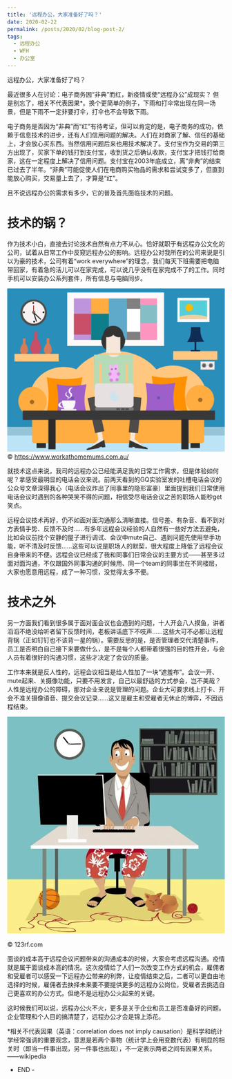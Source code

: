 ```yaml
---
title: '远程办公，大家准备好了吗？'
date: 2020-02-22
permalink: /posts/2020/02/blog-post-2/
tags:
  - 远程办公
  - WFH
  - 办公室
---
```


远程办公，大家准备好了吗？

最近很多人在讨论：电子商务因“非典”而红，新疫情或使“远程办公”成现实？
但是别忘了，相关不代表因果*。换个更简单的例子，下雨和打伞常出现在同一场景，但是下雨不一定非要打伞，打伞也不会导致下雨。

电子商务是否因为“非典”而“红”有待考证，但可以肯定的是，电子商务的成功，依赖于信息技术的进步，还有人们信用问题的解决。人们在对商家了解、信任的基础上，才会放心买东西。当然信用问题后来也用技术解决了。支付宝作为交易的第三方出现了，买家下单的钱打到支付宝，收到货之后确认收款，支付宝才把钱打给商家，这在一定程度上解决了信用问题。支付宝在2003年底成立，离“非典”的结束已过去了半年。“非典”可能促使人们在电商购买物品的需求和尝试变多了，但直到能放心购买，交易量上去了，才算是“红”。

且不说远程办公的需求有多少，它的普及首先面临技术的问题。


技术的锅？
======
作为技术小白，直接去讨论技术自然有点力不从心。恰好就职于有远程办公文化的公司，试着从日常工作中反窥远程办公的影响。远程办公对我所在的公司来说是引以为豪的技术，公司有着“work everywhere”的理念，我们每天下班需要把电脑带回家，有着急的活儿可以在家完成，可以说几乎没有在家完成不了的工作。同时手机可以安装办公系列套件，所有信息与电脑同步。

![Watch the Pic](/images/20200222/202002222.png)
© https://www.workathomemums.com.au/

就技术这点来说，我司的远程办公已经能满足我的日常工作需求，但是体验如何呢？拿感受最明显的电话会议来说。前两天看到的GQ实验室发的吐槽电话会议的公众号文章深得我心（电话会议炸出了同事里的隐形富豪）里面提到我们日常使用电话会议时遇到的各种哭笑不得的问题，相信受尽电话会议之苦的职场人能秒get笑点。

远程会议技术再好，仍不如面对面沟通那么清晰直接。信号差、有杂音、看不到对方表情手势、反馈不及时……有多年远程会议经验的人自然有一些好方法去避免，比如会议前找个安静的屋子进行调试、会议中mute自己、遇到问题先使用举手功能，听不清及时反馈……这些可以说是职场人的默契，很大程度上降低了远程会议自身带来的不便。远程会议已经成了我和同事们日常会议的主要方式——甚至多过面对面沟通，不仅跟国外同事沟通的时候用、同一个team的同事坐在不同楼层，大家也愿意用远程，成了一种习惯，没觉得太多不便。


技术之外
======
另一方面我们看到很多属于面对面会议也会遇到的问题，十人开会八人摸鱼，讲者滔滔不绝没给听者留下反馈时间，老板讲话底下不吱声……这些大可不必都让远程背锅（正如钉钉也不该背一星的锅）。需要反思的是，是否管理者交代清楚事件，员工是否明白自己接下来要做什么，是不是每个人都带着很强的目的性开会，与会人员有着很好的沟通习惯，这些才决定了会议的质量。

工作本来就是反人性的，远程会议相当是给人性加了一块“遮羞布”。会议一开、mute起来、关摄像功能，只要不用发言，自己以最舒适的方式参会，岂不美哉？人性是远程办公的障碍，那对企业来说是管理的问题。企业大可要求线上打卡、开会不准关摄像语音、提交会议记录……这又是雇主和受雇者无休止的博弈，不因远程结束。

![Watch the Pic](/images/20200222/202002221.jpeg)

© 123rf.com

面谈的成本高于远程会议问题带来的沟通成本的时候，大家会考虑远程沟通。疫情就是属于面谈成本高的情况。这次疫情给了人们一次改变工作方式的机会，雇佣者和受雇者可以感受一下远程办公带来的利弊，让疫情结束之后，二者可以更自由地选择的时候，雇佣者去抉择未来要不要提供更多的远程办公岗位，受雇者去挑选自己更喜欢的办公方式。但绝不是远程办公火起来的关键。

这时候我们可以说，远程办公火不火，更多是关于企业和员工是否准备好的问题。企业管理和个人目的搞清楚了，远程办公才会是锦上添花。


*相关不代表因果（英语：correlation does not imply causation）是科学和统计学经常强调的重要观念，意思是若两个事物（统计学上会用变数代表）有明显的相关时（即当一件事出现，另一件事也出现），不一定表示两者之间有因果关系。——wikipedia


- END -


